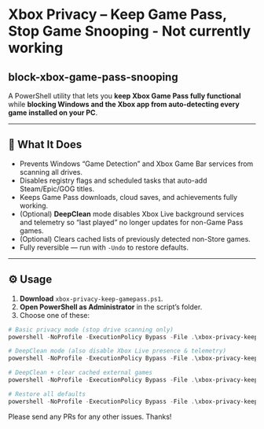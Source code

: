 # Xbox Privacy – Keep Game Pass, Stop Game Snooping - Not currently working

## block-xbox-game-pass-snooping
A PowerShell utility that lets you **keep Xbox Game Pass fully functional** while **blocking Windows and the Xbox app from auto-detecting every game installed on your PC**.

---

## 🎯 What It Does

- Prevents Windows “Game Detection” and Xbox Game Bar services from scanning all drives.
- Disables registry flags and scheduled tasks that auto-add Steam/Epic/GOG titles.
- Keeps Game Pass downloads, cloud saves, and achievements fully working.
- (Optional) **DeepClean** mode disables Xbox Live background services and telemetry so “last played” no longer updates for non-Game Pass games.
- (Optional) Clears cached lists of previously detected non-Store games.
- Fully reversible — run with `-Undo` to restore defaults.

---

## ⚙️ Usage

1. **Download** `xbox-privacy-keep-gamepass.ps1`.
2. **Open PowerShell as Administrator** in the script’s folder.
3. Choose one of these:

```powershell
# Basic privacy mode (stop drive scanning only)
powershell -NoProfile -ExecutionPolicy Bypass -File .\xbox-privacy-keep-gamepass.ps1

# DeepClean mode (also disable Xbox Live presence & telemetry)
powershell -NoProfile -ExecutionPolicy Bypass -File .\xbox-privacy-keep-gamepass.ps1 -DeepClean

# DeepClean + clear cached external games
powershell -NoProfile -ExecutionPolicy Bypass -File .\xbox-privacy-keep-gamepass.ps1 -DeepClean -ClearExternalGameCache

# Restore all defaults
powershell -NoProfile -ExecutionPolicy Bypass -File .\xbox-privacy-keep-gamepass.ps1 -Undo
```

Please send any PRs for any other issues. Thanks!
